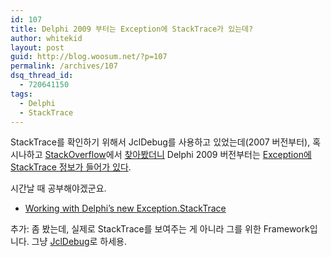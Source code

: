 ```yaml
---
id: 107
title: Delphi 2009 부터는 Exception에 StackTrace가 있는데?
author: whitekid
layout: post
guid: http://blog.woosum.net/?p=107
permalink: /archives/107
dsq_thread_id:
  - 720641150
tags:
  - Delphi
  - StackTrace
---
```

StackTrace를 확인하기 위해서 JclDebug를 사용하고 있었는데(2007 버전부터), 혹시나하고 [StackOverflow][1]에서 [찾아봤더니][2] Delphi 2009 버전부터는 [Exception에 StackTrace 정보가 들어가 있다][3].

시간날 때 공부해야겠군요.

  * [Working with Delphi’s new Exception.StackTrace][4]

추가: 좀 봤는데, 실제로 StackTrace를 보여주는 게 아니라 그를 위한 Framework입니다. 그냥 [JclDebug][5]로 하세용.

 [1]: http://stackoverflow.com/
 [2]: http://stackoverflow.com/search?q=%2Bdelphi+%2Btrace
 [3]: http://blog.eurekalog.com/new-exception-class-in-delphi-2009-and-above/
 [4]: http:// "http://blog.gurock.com/postings/working-with-delphis-new-exception-stacktrace/730/"
 [5]: http://blog.woosum.net/2010/06/msbuild%EB%A5%BC-%EC%9D%B4%EC%9A%A9%ED%95%B4%EC%84%9C-%EC%BB%B4%ED%8C%8C%EC%9D%BC%ED%95%A0%EB%95%8C-map-%EC%A0%95%EB%B3%B4%EB%84%A3%EA%B8%B0/